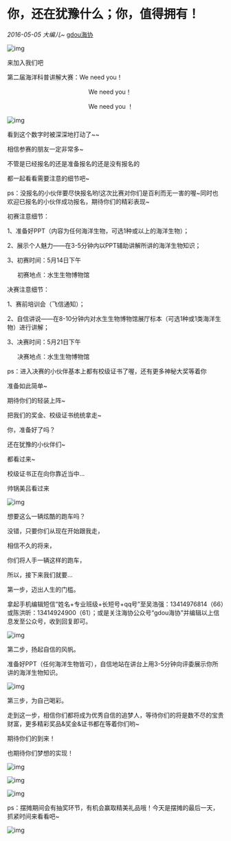 # 你，还在犹豫什么；你，值得拥有！

*2016-05-05* *大编儿~* [gdou海协](javascript:void(0);)

![img](http://mmbiz.qpic.cn/mmbiz/cFwZOicMEXEsZ0iaVic1icc7Ocf2FNkqGormhpdiaMBFQQTN0ibwKtlH5iasYHCiak0O3PziccJOLMQyQvzL7DLftzBu96Q/640?wx_fmt=jpeg&tp=webp&wxfrom=5&wx_lazy=1)

来加入我们吧

第二届海洋科普讲解大赛：We need you！

                                                We need you！

                                                We need you ！

![img](http://mmbiz.qpic.cn/mmbiz/cFwZOicMEXEsZ0iaVic1icc7Ocf2FNkqGormdcoPkwicb5WiaOQEXC5iaV5BV3FFxw6AUQIsUssibfM86Wk6ZicNYXYKblA/640?wx_fmt=jpeg&tp=webp&wxfrom=5&wx_lazy=1)

看到这个数字时被深深地打动了~~

相信参赛的朋友一定非常多~

不管是已经报名的还是准备报名的还是没有报名的

都一起看看需要注意的细节吧~

ps：没报名的小伙伴要尽快报名哟!这次比赛对你们是百利而无一害的喔~同时也欢迎已报名的小伙伴成功报名，期待你们的精彩表现~

初赛注意细节：

1、准备好PPT（内容为任何海洋生物，可选1种或以上的海洋生物）；

2、展示个人魅力——在3-5分钟内以PPT辅助讲解所讲的海洋生物知识；

3、初赛时间：5月14日下午

      初赛地点：水生生物博物馆

决赛注意细节：

1、赛前培训会（飞信通知）；

2、自信讲说——在8-10分钟内对水生生物博物馆展厅标本（可选1种或1类海洋生物）进行讲解；

3、决赛时间：5月21日下午

      决赛地点：水生生物博物馆

ps：进入决赛的小伙伴基本上都有校级证书了喔，还有更多神秘大奖等着你

准备如此简单~

期待你们的轻装上阵~

把我们的奖金、校级证书统统拿走~

你，准备好了吗？

还在犹豫的小伙伴们~

都看过来~

校级证书正在向你靠近当中...

帅锅美吕看过来

![img](http://mmbiz.qpic.cn/mmbiz/cFwZOicMEXEsZ0iaVic1icc7Ocf2FNkqGorme9NXESXJTDcW4HiaDh3IeN8dKCltmX5vC5OGVWyDgQfllibjWwdaiatMg/640?wx_fmt=jpeg&tp=webp&wxfrom=5&wx_lazy=1)

想要这么一辆炫酷的跑车吗？

没错，只要你们从现在开始跟我走，

相信不久的将来，

你们将人手一辆这样的跑车，

所以，接下来我们就要...

第一步，迈出人生的门槛。

拿起手机编辑短信“姓名+专业班级+长短号+qq号”至吴浩强：13414976814（66）或陈洪昕：13414924900（61）；或是关注海协公众号“gdou海协”并编辑以上信息发至公众号，收到回复即可。

![img](http://mmbiz.qpic.cn/mmbiz/cFwZOicMEXEsZ0iaVic1icc7Ocf2FNkqGorm2L1rCarOibU2R85G0aG2nIctGiabprLm9NMqRS9wd0dk7bH5rPQVeNicQ/640?wx_fmt=jpeg&tp=webp&wxfrom=5&wx_lazy=1)

第二步，扬起自信的风帆。

准备好PPT（任何海洋生物皆可），自信地站在讲台上用3-5分钟向评委展示你所讲的海洋生物知识。

![img](http://mmbiz.qpic.cn/mmbiz/cFwZOicMEXEsZ0iaVic1icc7Ocf2FNkqGormvzz5RrBbNSUw1L71SYLfibEYhjhVsQ7xkR9unq1DoZyHibFTboiaibFoAw/640?wx_fmt=jpeg&tp=webp&wxfrom=5&wx_lazy=1)

第三步，为自己喝彩。

走到这一步，相信你们都将成为优秀自信的追梦人，等待你们的将是数不尽的宝贵财富，更多精彩奖品&奖金&证书都在等着你们哟~

期待你们的到来！

也期待你们梦想的实现！

![img](http://mmbiz.qpic.cn/mmbiz/cFwZOicMEXEsZ0iaVic1icc7Ocf2FNkqGormCWc5UMu9XAzH20FG4u2PibbSicyOnPGnceCG25EuS3ibUQRFibqTt2u1mw/640?wx_fmt=jpeg&tp=webp&wxfrom=5&wx_lazy=1)

![img](http://mmbiz.qpic.cn/mmbiz/cFwZOicMEXEsZ0iaVic1icc7Ocf2FNkqGormdxYQu26iaXHPQzkhODAGe1VYX4AexEdHx3d6f50dGwibTvv1BkibibBJTQ/640?wx_fmt=png&tp=webp&wxfrom=5&wx_lazy=1)

![img](http://mmbiz.qpic.cn/mmbiz/cFwZOicMEXEsZ0iaVic1icc7Ocf2FNkqGormTjFnERGI08hYqVsWuYjgico0IqLoqPZCHzOZWcTWiaRDzKQCsd2QbABg/640?wx_fmt=png&tp=webp&wxfrom=5&wx_lazy=1)

ps：摆摊期间会有抽奖环节，有机会赢取精美礼品哦！今天是摆摊的最后一天，抓紧时间来看看吧~

![img](http://mmbiz.qpic.cn/mmbiz/cFwZOicMEXEsZ0iaVic1icc7Ocf2FNkqGormQXmxqzzIaISlt5Zm2cCWthzRqRwtibvFbG9uYzKo1hB5oibryjjW0ibOw/640?wx_fmt=jpeg&tp=webp&wxfrom=5&wx_lazy=1)

